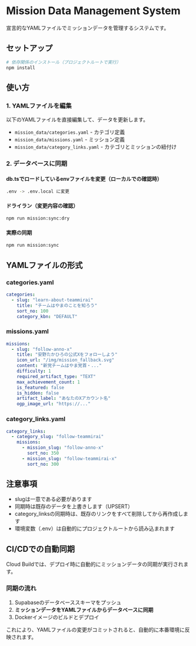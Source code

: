 # Mission Data Management System

宣言的なYAMLファイルでミッションデータを管理するシステムです。

## セットアップ

```bash
# 依存関係のインストール（プロジェクトルートで実行）
npm install
```

## 使い方

### 1. YAMLファイルを編集

以下のYAMLファイルを直接編集して、データを更新します。
- `mission_data/categories.yaml` - カテゴリ定義
- `mission_data/missions.yaml` - ミッション定義
- `mission_data/category_links.yaml` - カテゴリとミッションの紐付け

### 2. データベースに同期

#### db.tsでロードしているenvファイルを変更（ローカルでの確認時）
```bash
.env -> .env.local に変更
```

#### ドライラン（変更内容の確認）

```bash
npm run mission:sync:dry
```

#### 実際の同期

```bash
npm run mission:sync
```

## YAMLファイルの形式

### categories.yaml

```yaml
categories:
  - slug: "learn-about-teammirai"
    title: "チームはやまのことを知ろう"
    sort_no: 100
    category_kbn: "DEFAULT"
```

### missions.yaml

```yaml
missions:
  - slug: "follow-anno-x"
    title: "安野たかひろの公式Xをフォローしよう"
    icon_url: "/img/mission_fallback.svg"
    content: "新党チームはやま党首・..."
    difficulty: 1
    required_artifact_type: "TEXT"
    max_achievement_count: 1
    is_featured: false
    is_hidden: false
    artifact_label: "あなたのXアカウント名"
    ogp_image_url: "https://..."
```

### category_links.yaml

```yaml
category_links:
  - category_slug: "follow-teammirai"
    missions:
      - mission_slug: "follow-anno-x"
        sort_no: 350
      - mission_slug: "follow-teammirai-x"
        sort_no: 300
```

## 注意事項

- slugは一意である必要があります
- 同期時は既存のデータを上書きします（UPSERT）
- category_linksの同期時は、既存のリンクをすべて削除してから再作成します
- 環境変数（.env）は自動的にプロジェクトルートから読み込まれます

## CI/CDでの自動同期

Cloud Buildでは、デプロイ時に自動的にミッションデータの同期が実行されます。

### 同期の流れ

1. Supabaseのデータベーススキーマをプッシュ
2. **ミッションデータをYAMLファイルからデータベースに同期**
3. Dockerイメージのビルドとデプロイ

これにより、YAMLファイルの変更がコミットされると、自動的に本番環境に反映されます。

